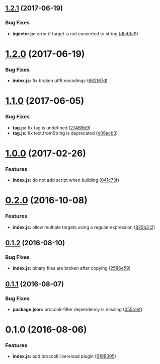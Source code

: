 <a name="1.2.1"></a>
## [1.2.1](https://github.com/stfsy/broccoli-livereload/compare/v1.2.0...v1.2.1) (2017-06-19)


### Bug Fixes

* **injector.js:** error if target is not converted to string ([dfcb1c9](https://github.com/stfsy/broccoli-livereload/commit/dfcb1c9))



<a name="1.2.0"></a>
# [1.2.0](https://github.com/stfsy/broccoli-livereload/compare/v1.1.0...v1.2.0) (2017-06-19)


### Bug Fixes

* **index.js:** fix broken utf8 encodings ([662f67d](https://github.com/stfsy/broccoli-livereload/commit/662f67d))



<a name="1.1.0"></a>
# [1.1.0](https://github.com/stfsy/broccoli-livereload/compare/v1.0.0...v1.1.0) (2017-06-05)


### Bug Fixes

* **tag.js:** fix tag is undefined ([27469b9](https://github.com/stfsy/broccoli-livereload/commit/27469b9))
* **tag.js:** fix text.fromString is deprecated ([b08acb3](https://github.com/stfsy/broccoli-livereload/commit/b08acb3))



<a name="1.0.0"></a>
# [1.0.0](https://github.com/stfsy/broccoli-livereload/compare/v0.2.0...v1.0.0) (2017-02-26)


### Features

* **index.js:** do not add script when building ([041c73f](https://github.com/stfsy/broccoli-livereload/commit/041c73f))



<a name="0.2.0"></a>
# [0.2.0](https://github.com/stfsy/broccoli-livereload/compare/v0.1.2...v0.2.0) (2016-10-08)


### Features

* **index.js:** allow multiple targets using a regular expression ([825b312](https://github.com/stfsy/broccoli-livereload/commit/825b312))



<a name="0.1.2"></a>
## [0.1.2](https://github.com/stfsy/broccoli-livereload/compare/v0.1.1...v0.1.2) (2016-08-10)


### Bug Fixes

* **index.js:** binary files are broken after copying ([2586e59](https://github.com/stfsy/broccoli-livereload/commit/2586e59))



<a name="0.1.1"></a>
## [0.1.1](https://github.com/stfsy/broccoli-livereload/compare/v0.1.0...v0.1.1) (2016-08-07)

### Bug Fixes

* **package.json:** broccoli-filter dependency is missing ([055a1ef](https://github.com/stfsy/broccoli-livereload/commit/055a1ef))

<a name="0.1.0"></a>
# 0.1.0 (2016-08-06)

### Features

* **index.js:** add broccoli livereload plugin ([6198395](https://github.com/stfsy/broccoli-livereload/commit/6198395))



